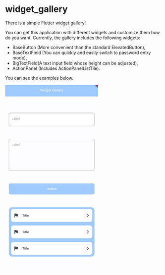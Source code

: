 # widget_gallery

There is a simple Flutter widget gallery!

You can get this application with different widgets and customize them how do you want.
Currently, the gallery includes the following widgets: 
- BaseButton (More convenient than the standard ElevatedButton), 
- BaseTextField (You can quickly and easily switch to password entry mode), 
- BigTextField(A text input field whose height can be adjusted), 
- ActionPanel (Includes ActionPanelListTile).

You can see the examples below.

<img src="example.png" width="300" height="600">




